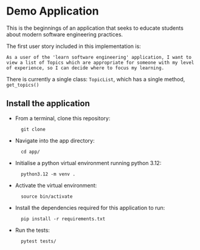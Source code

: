 # Demo Application

This is the beginnings of an application that seeks to educate students about modern software engineering practices.

The first user story included in this implementation is:

    As a user of the 'learn software engineering' application, I want to view a list of Topics which are appropriate for someone with my level of experience, so I can decide where to focus my learning.

There is currently a single class: `TopicList`, which has a single method, `get_topics()`

## Install the application

+ From a terminal, clone this repository:

        git clone 
+ Navigate into the app directory:

        cd app/
+ Initialise a python virtual environment running python 3.12:

        python3.12 -m venv .
+ Activate the virtual environment:

        source bin/activate
+ Install the dependencies required for this application to run:

        pip install -r requirements.txt
+ Run the tests:

        pytest tests/
